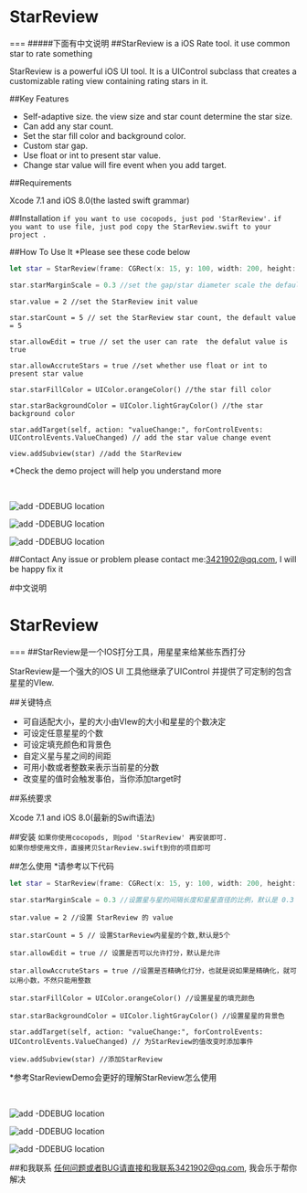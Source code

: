 # StarReview
=== 
#####下面有中文说明
##StarReview is a iOS Rate tool. it use common star to rate something

StarReview is a powerful iOS UI tool. It is a UIControl subclass that creates a customizable rating view containing rating stars in it. 

##Key Features
* Self-adaptive size. the view size and star count determine the star size.
* Can add any star count.
* Set the star fill color and background color.
* Custom star gap.
* Use float or int to present star value.
* Change star value will fire event when you add target.

##Requirements 

Xcode 7.1 and iOS 8.0(the lasted swift grammar)

##Installation
`if you want to use cocopods, just pod 'StarReview'.`
`if you want to use file, just pod copy the StarReview.swift to your project .`
<br>


##How To Use It 
*Please see these code below
```swift
let star = StarReview(frame: CGRect(x: 15, y: 100, width: 200, height: 50)) //init the StarReview
```
```swift
star.starMarginScale = 0.3 //set the gap/star diameter scale the default value is 0.3
```
```
star.value = 2 //set the StarReview init value
```
```
star.starCount = 5 // set the StarReview star count, the default value = 5
```
```
star.allowEdit = true // set the user can rate  the defalut value is true
```
```
star.allowAccruteStars = true //set whether use float or int to present star value

```
```
star.starFillColor = UIColor.orangeColor() //the star fill color
```
```
star.starBackgroundColor = UIColor.lightGrayColor() //the star background color
```
```
star.addTarget(self, action: "valueChange:", forControlEvents: UIControlEvents.ValueChanged) // add the star value change event
```
```
view.addSubview(star) //add the StarReview
```
*Check the demo project will help you understand more 

<br>

![add -DDEBUG location](https://raw.githubusercontent.com/DuckDeck/StarReview/master/StarReviewDemo/StarReviewDemo/Resource/1.gif)
<br>

![add -DDEBUG location](https://raw.githubusercontent.com/DuckDeck/StarReview/master/StarReviewDemo/StarReviewDemo/Resource/2.gif)
<br>

![add -DDEBUG location](https://raw.githubusercontent.com/DuckDeck/StarReview/master/StarReviewDemo/StarReviewDemo/Resource/3.gif)


##Contact 
Any issue or problem please contact me:3421902@qq.com, I will be happy fix it




#中文说明


# StarReview
=== 
##StarReview是一个IOS打分工具，用星星来给某些东西打分

StarReview是一个强大的IOS UI 工具他继承了UIControl 并提供了可定制的包含星星的VIew. 

##关键特点
* 可自适配大小，星的大小由VIew的大小和星星的个数决定
* 可设定任意星星的个数
* 可设定填充颜色和背景色
* 自定义星与星之间的间距
* 可用小数或者整数来表示当前星的分数
* 改变星的值时会触发事伯，当你添加target时

##系统要求 

Xcode 7.1 and iOS 8.0(最新的Swift语法)

##安装
`如果你使用cocopods, 则pod 'StarReview' 再安装即可.`
<br/>
`如果你想使用文件，直接拷贝StarReview.swift到你的项目即可`
<br>


##怎么使用
*请参考以下代码 
```swift
let star = StarReview(frame: CGRect(x: 15, y: 100, width: 200, height: 50)) //初始化 StarReview
```
```swift
star.starMarginScale = 0.3 //设置星与星的间隔长度和星星直径的比例，默认是 0.3
```
```
star.value = 2 //设置 StarReview 的 value
```
```
star.starCount = 5 // 设置StarReview内星星的个数,默认是5个
```
```
star.allowEdit = true // 设置是否可以允许打分，默认是允许
```
```
star.allowAccruteStars = true //设置是否精确化打分，也就是说如果是精确化，就可以用小数，不然只能用整数

```
```
star.starFillColor = UIColor.orangeColor() //设置星星的填充颜色
```
```
star.starBackgroundColor = UIColor.lightGrayColor() //设置星星的背景色
```
```
star.addTarget(self, action: "valueChange:", forControlEvents: UIControlEvents.ValueChanged) // 为StarReview的值改变时添加事件
```
```
view.addSubview(star) //添加StarReview
```
*参考StarReviewDemo会更好的理解StarReview怎么使用

<br>

![add -DDEBUG location](https://raw.githubusercontent.com/DuckDeck/StarReview/master/StarReviewDemo/StarReviewDemo/Resource/1.gif)
<br>

![add -DDEBUG location](https://raw.githubusercontent.com/DuckDeck/StarReview/master/StarReviewDemo/StarReviewDemo/Resource/2.gif)
<br>

![add -DDEBUG location](https://raw.githubusercontent.com/DuckDeck/StarReview/master/StarReviewDemo/StarReviewDemo/Resource/3.gif)


##和我联系
任何问题或者BUG请直接和我联系3421902@qq.com, 我会乐于帮你解决
